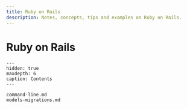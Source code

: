 ```yaml
---
title: Ruby on Rails
description: Notes, concepts, tips and examples on Ruby on Rails.
---
```


# Ruby on Rails

```{toctree}
---
hidden: true
maxdepth: 6
caption: Contents
---

command-line.md
models-migrations.md
```
